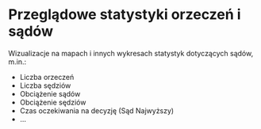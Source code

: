 # Przeglądowe statystyki orzeczeń i sądów

Wizualizacje na mapach i innych wykresach statystyk dotyczących sądów, m.in.:

* Liczba orzeczeń
* Liczba sędziów
* Obciążenie sądów
* Obciążenie sędziów
* Czas oczekiwania na decyzję (Sąd Najwyższy)
* ...
